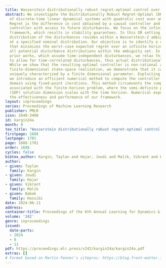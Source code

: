 ```yaml
---
title: Wasserstein distributionally robust regret-optimal control over infinite-horizon
abstract: We investigate the Distributionally Robust Regret-Optimal (DR-RO) control
  of discrete-time linear dynamical systems with quadratic cost over an infinite horizon.
  Regret is the difference in cost obtained by a causal controller and a clairvoyant
  controller with access to future disturbances. We focus on the infinite-horizon
  framework, which results in stability guarantees. In this DR setting, the probability
  distribution of the disturbances resides within a Wasserstein-2 ambiguity set centered
  at a specified nominal distribution. Our objective is to identify a control policy
  that minimizes the worst-case expected regret over an infinite horizon, considering
  all potential disturbance distributions within the ambiguity set. In contrast to
  prior works, which assume time-independent disturbances, we relax this constraint
  to allow for time-correlated disturbances, thus actual distributional robustness.
  While we show that the resulting optimal controller is non-rational and lacks a
  finite-dimensional state-space realization, we demonstrate that it can still be
  uniquely characterized by a finite dimensional parameter. Exploiting this fact,
  we introduce an efficient numerical method to compute the controller in the frequency
  domain using fixed-point iterations. This method circumvents the computational bottleneck
  associated with the finite-horizon problem, where the semi-definite programming
  (SDP) solution dimension scales with the time horizon. Numerical experiments demonstrate
  the effectiveness and performance of our framework.
layout: inproceedings
series: Proceedings of Machine Learning Research
publisher: PMLR
issn: 2640-3498
id: kargin24a
month: 0
tex_title: "Wasserstein distributionally robust regret-optimal control over infinite-horizon"
firstpage: 1688
lastpage: 1701
page: 1688-1701
order: 1688
cycles: false
bibtex_author: Kargin, Taylan and Hajar, Joudi and Malik, Vikrant and Hassibi, Babak
author:
- given: Taylan
  family: Kargin
- given: Joudi
  family: Hajar
- given: Vikrant
  family: Malik
- given: Babak
  family: Hassibi
date: 2024-06-11
address:
container-title: Proceedings of the 6th Annual Learning for Dynamics & Control Conference
volume: '242'
genre: inproceedings
issued:
  date-parts:
  - 2024
  - 6
  - 11
pdf: https://proceedings.mlr.press/v242/kargin24a/kargin24a.pdf
extras: []
# Format based on Martin Fenner's citeproc: https://blog.front-matter.io/posts/citeproc-yaml-for-bibliographies/
---
```

